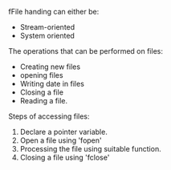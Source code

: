 fFile handing can either be:
- Stream-oriented
- System oriented

The operations that can be performed on files:
- Creating new files 
- opening files 
- Writing date in files
- Closing a file
- Reading a file.


Steps of accessing files:
1. Declare a pointer variable.
2. Open a file using 'fopen'
3. Processing the file using suitable function.
4. Closing a file using 'fclose'


